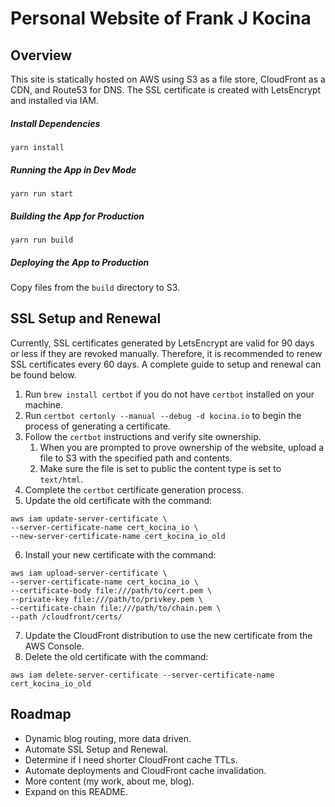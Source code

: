 # Personal Website of Frank J Kocina





## Overview

This site is statically hosted on AWS using S3 as a file store, CloudFront as a CDN, and Route53 for DNS.
The SSL certificate is created with LetsEncrypt and installed via IAM.

##### Install Dependencies
`yarn install`

##### Running the App in Dev Mode
`yarn run start`

##### Building the App for Production
`yarn run build`

##### Deploying the App to Production
Copy files from the `build` directory to S3.





## SSL Setup and Renewal

Currently, SSL certificates generated by LetsEncrypt are valid for 90 days or less if they are revoked manually.
Therefore, it is recommended to renew SSL certificates every 60 days.
A complete guide to setup and renewal can be found below.

1. Run `brew install certbot` if you do not have `certbot` installed on your machine.
2. Run `certbot certonly --manual --debug -d kocina.io` to begin the process of generating a certificate.
3. Follow the `certbot` instructions and verify site ownership.
   1. When you are prompted to prove ownership of the website, upload a file to S3 with the specified path and contents.
   2. Make sure the file is set to public the content type is set to `text/html`.
4. Complete the `certbot` certificate generation process.
5. Update the old certificate with the command:
<pre><code>aws iam update-server-certificate \
--server-certificate-name cert_kocina_io \
--new-server-certificate-name cert_kocina_io_old
</code></pre>
6. Install your new certificate with the command:
<pre><code>aws iam upload-server-certificate \
--server-certificate-name cert_kocina_io \
--certificate-body file:///path/to/cert.pem \
--private-key file:///path/to/privkey.pem \
--certificate-chain file:///path/to/chain.pem \
--path /cloudfront/certs/
</code></pre>
7. Update the CloudFront distribution to use the new certificate from the AWS Console.
8. Delete the old certificate with the command:
<pre><code>aws iam delete-server-certificate --server-certificate-name cert_kocina_io_old
</code></pre>




## Roadmap

* Dynamic blog routing, more data driven. 
* Automate SSL Setup and Renewal.
* Determine if I need shorter CloudFront cache TTLs.
* Automate deployments and CloudFront cache invalidation.
* More content (my work, about me, blog).
* Expand on this README.

